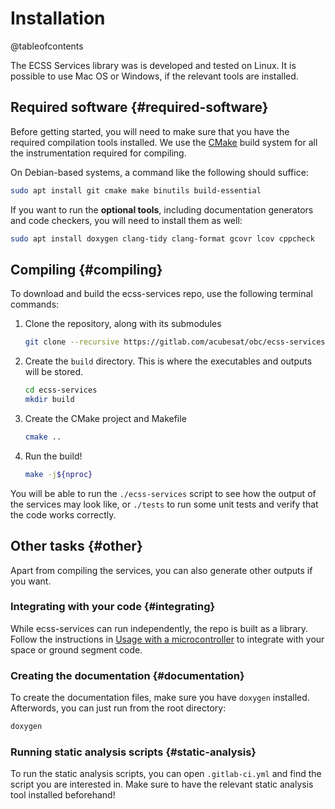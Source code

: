 # Installation

@tableofcontents

The ECSS Services library was is developed and tested on Linux. It is possible to use Mac OS or Windows, if the relevant
tools are installed.

## Required software {#required-software}
Before getting started, you will need to make sure that you have the required compilation tools installed. We use the
[CMake](https://cmake.org/) build system for all the instrumentation required for compiling.

On Debian-based systems, a command like the following should suffice:
```bash
sudo apt install git cmake make binutils build-essential
```

If you want to run the **optional tools**, including documentation generators and code checkers, you will need to
install them as well:
```bash
sudo apt install doxygen clang-tidy clang-format gcovr lcov cppcheck
```

## Compiling {#compiling}
To download and build the ecss-services repo, use the following terminal commands:

1. Clone the repository, along with its submodules
   ```bash
   git clone --recursive https://gitlab.com/acubesat/obc/ecss-services.git
   ```

2. Create the `build` directory. This is where the executables and outputs will be stored.
   ```bash
   cd ecss-services
   mkdir build
   ```

3. Create the CMake project and Makefile
   ```bash
   cmake ..
   ```

4. Run the build!
   ```bash
   make -j${nproc}
   ```

You will be able to run the `./ecss-services` script to see how the output of the services may look like, or `./tests`
to run some unit tests and verify that the code works correctly.

## Other tasks {#other}

Apart from compiling the services, you can also generate other outputs if you want.

### Integrating with your code {#integrating}
While ecss-services can run independently, the repo is built as a library. Follow the instructions in
[Usage with a microcontroller](docs/usage_with_microcontroller.md) to integrate with your space or ground segment code.


### Creating the documentation {#documentation}
To create the documentation files, make sure you have `doxygen` installed. Afterwords, you can just run from the root
directory:
```bash
doxygen
```

### Running static analysis scripts {#static-analysis}
To run the static analysis scripts, you can open `.gitlab-ci.yml` and find the script you are interested in. Make sure
to have the relevant static analysis tool installed beforehand!
